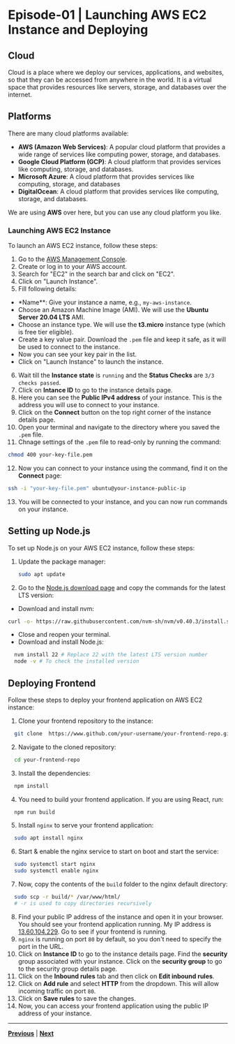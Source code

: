 # Episode-01 | Launching AWS EC2 Instance and Deploying

## Cloud

Cloud is a place where we deploy our services, applications, and websites, so that they can be accessed from anywhere in the world. It is a virtual space that provides resources like servers, storage, and databases over the internet.

## Platforms

There are many cloud platforms available:

- **AWS (Amazon Web Services)**: A popular cloud platform that provides a wide range of services like computing power, storage, and databases.
- **Google Cloud Platform (GCP)**: A cloud platform that provides services like computing, storage, and databases.
- **Microsoft Azure**: A cloud platform that provides services like computing, storage, and databases
- **DigitalOcean**: A cloud platform that provides services like computing, storage, and databases.

We are using **AWS** over here, but you can use any cloud platform you like.

### Launching AWS EC2 Instance

To launch an AWS EC2 instance, follow these steps:

1. Go to the [AWS Management Console](https://aws.amazon.com/console/).
2. Create or log in to your AWS account.
3. Search for "EC2" in the search bar and click on "EC2".
4. Click on "Launch Instance".
5. Fill following details:

- \*Name\*\*: Give your instance a name, e.g., `my-aws-instance`.
- Choose an Amazon Machine Image (AMI). We will use the **Ubuntu Server 20.04 LTS** AMI.
- Choose an instance type. We will use the **t3.micro** instance type (which is free tier eligible).
- Create a key value pair. Download the `.pem` file and keep it safe, as it will be used to connect to the instance.
- Now you can see your key pair in the list.
- Click on "Launch Instance" to launch the instance.

6. Wait till the **Instance state** is `running` and the **Status Checks** are `3/3 checks passed`.
7. Click on **Intance ID** to go to the instance details page.
8. Here you can see the **Public IPv4 address** of your instance. This is the address you will use to connect to your instance.
9. Click on the **Connect** button on the top right corner of the instance details page.
10. Open your terminal and navigate to the directory where you saved the `.pem` file.
11. Chnage settings of the `.pem` file to read-only by running the command:

```bash
chmod 400 your-key-file.pem
```

12. Now you can connect to your instance using the command, find it on the **Connect** page:

```bash
ssh -i "your-key-file.pem" ubuntu@your-instance-public-ip
```

13. You will be connected to your instance, and you can now run commands on your instance.

## Setting up Node.js

To set up Node.js on your AWS EC2 instance, follow these steps:

1. Update the package manager:
   ```bash
   sudo apt update
   ```
2. Go to the [Node.js download page](https://nodejs.org/en/download) and copy the commands for the latest LTS version:

- Download and install nvm:

```bash
curl -o- https://raw.githubusercontent.com/nvm-sh/nvm/v0.40.3/install.sh | bash
```

- Close and reopen your terminal.
- Download and install Node.js:

```bash
  nvm install 22 # Replace 22 with the latest LTS version number
  node -v # To check the installed version
```

## Deploying Frontend

Follow these steps to deploy your frontend application on AWS EC2 instance:

1. Clone your frontend repository to the instance:

```bash
  git clone  https://www.github.com/your-username/your-frontend-repo.git
```
2. Navigate to the cloned repository:

```bash
  cd your-frontend-repo
```
3. Install the dependencies:

```bash
  npm install
```
4. You need to build your frontend application. If you are using React, run:

```bash
  npm run build
```
5. Install `nginx` to serve your frontend application:
```bash
  sudo apt install nginx
```
6. Start & enable the nginx service to start on boot and start the service:

```bash
  sudo systemctl start nginx
  sudo systemctl enable nginx
```
7. Now, copy the contents of the `build` folder to the nginx default directory:

```bash
  sudo scp -r build/* /var/www/html/
  # -r is used to copy directories recursively
```
8. Find your public IP address of the instance and open it in your browser. You should see your frontend application running. My IP address is [13.60.104.229](http://13.60.104.229). Go to see if your frontend is running.
9. `nginx` is running on port `80` by default, so you don't need to specify the port in the URL.
10. Click on **Instance ID** to go to the instance details page. Find the **security** group associated with your instance. Click on the **security group** to go to the security group details page.
11. Click on the **Inbound rules** tab and then click on **Edit inbound rules**.
12. Click on **Add rule** and select **HTTP** from the dropdown. This will allow incoming traffic on port `80`.
13. Click on **Save rules** to save the changes.
14. Now, you can access your frontend application using the public IP address of your instance.

---

[**Previous**](../S02%20Episode%2015-19/README.md) | [**Next**](../S03%20Episode%202/README.md)